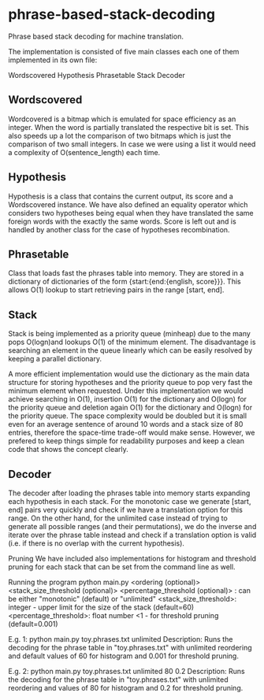 phrase-based-stack-decoding
===========================

Phrase based stack decoding for machine translation. 


The implementation is consisted of five main classes each one of them 
implemented in its own file:

Wordscovered
Hypothesis
Phrasetable
Stack
Decoder

Wordscovered
---------------
Wordcovered is a bitmap which is emulated for space efficiency as an integer. 
When the word is partially translated the respective bit is set. This also 
speeds up a lot the comparison of two bitmaps which is just the comparison 
of two small integers. In case we were using a list it would need a complexity 
of O(sentence_length) each time. 

Hypothesis
--------------
Hypothesis is a class that contains the current output, its score and a 
Wordscovered instance. We have also defined an equality operator which 
considers two hypotheses being equal when they have translated the same 
foreign words with the exactly the same words. Score is left out and is 
handled by another class for the case of hypotheses recombination.

Phrasetable
-------------
Class that loads fast the phrases table into memory. They are stored in a 
dictionary of dictionaries of the form {start:{end:{english, score}}}. This 
allows O(1) lookup to start retrieving pairs in the range [start, end].

Stack
-------
Stack is being implemented as a priority queue (minheap) due to the many pops 
O(logn)and lookups O(1) of the minimum element. The disadvantage is searching 
an element in the queue linearly which can be easily resolved by keeping a parallel 
dictionary. 

A more efficient implementation would use the dictionary as 
the main data structure for storing hypotheses and the priority queue to 
pop very fast the minimum element when requested. Under this implementation 
we would achieve searching in O(1), insertion O(1) for the dictionary and O(logn) 
for the priority queue and deletion again O(1) for the dictionary and O(logn) for 
the priority queue. The space complexity would be doubled but it is small even for
an average sentence of around 10 words and a stack size of 80 entries, therefore 
the space-time trade-off would make sense. However, we prefered to keep things 
simple for readability purposes and keep a clean code that shows the concept clearly. 

Decoder
----------
The decoder after loading the phrases table into memory starts expanding each hypothesis 
in each stack. For the monotonic case we generate [start, end] pairs very quickly and 
check if we have a translation option for this range. On the other hand, for the 
unlimited case instead of trying to generate all possible ranges (and their permutations), 
we do the inverse and iterate over the phrase table instead and check if a translation option 
is valid (i.e. if there is no overlap with the current hypothesis). 

Pruning
We have included also implementations for histogram and threshold pruning for each stack that 
can be set from the command line as well. 

Running the program
python main.py <phrase table> <ordering (optional)> <stack_size_threshold (optional)> <percentage_threshold (optional)>
	<ordering>: can be either "monotonic" (default) or "unlimited"
	<stack_size_threshold>: integer - upper limit for the size of the stack (default=60)
	<percentage_threshold>: float number <1 - for threshold pruning (default=0.001)

E.g. 1: python main.py toy.phrases.txt unlimited
Description: Runs the decoding for the phrase table in "toy.phrases.txt" with unlimited 
reordering and default values of 60 for histogram and 0.001 for threshold pruning.

E.g. 2: python main.py toy.phrases.txt unlimited 80 0.2
Description: Runs the decoding for the phrase table in "toy.phrases.txt" with unlimited 
reordering and values of 80 for histogram and 0.2 for threshold pruning.
